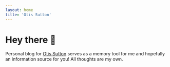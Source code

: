 ```yaml
---
layout: home
title: 'Otis Sutton'
---
```


# Hey there 👋

Personal blog for [Otis Sutton](https://github.com/chopfitzroy) serves as a memory tool for me and hopefully an information source for you! All thoughts are my own.


